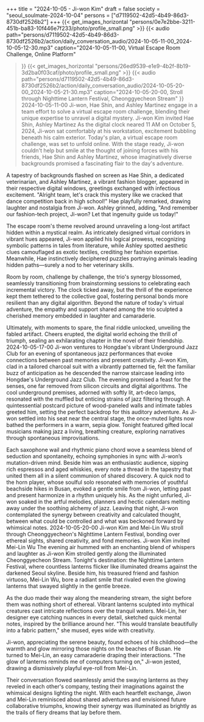 +++
title = "2024-10-05 - Ji-won Kim"
draft = false
society = "seoul_soulmate-2024-10-04"
persons = ["d7119502-42d5-4b49-86d3-8730df2526b2"]
+++
{{< get_images_horizontal "persons/0e7e2bbe-3211-451b-ba83-10f446e7f233/photo/profile_small.png" >}}
{{< audio
    path="persons/d7119502-42d5-4b49-86d3-8730df2526b2/action/daily_conversation_audio/2024-10-05-11-00_2024-10-05-12-30.mp3" 
    caption="2024-10-05-11-00, Virtual Escape Room Challenge, Online Platform"
>}}
{{< get_images_horizontal "persons/26ed9539-e1e9-4b2f-8b19-3d2ba0f03caf/photo/profile_small.png" >}}
{{< audio
    path="persons/d7119502-42d5-4b49-86d3-8730df2526b2/action/daily_conversation_audio/2024-10-05-20-00_2024-10-05-21-30.mp3" 
    caption="2024-10-05-20-00, Stroll through Nighttime Lantern Festival, Cheonggyecheon Stream"
>}}
2024-10-05-11-00
Ji-won, Hae Shin, and Ashley Martinez engage in a team effort to solve a virtual escape room challenge, blending their unique expertise to unravel a digital mystery.
Ji-won Kim invited Hae Shin, Ashley Martinez
As the digital clock neared 11 AM on October 5, 2024, Ji-won sat comfortably at his workstation, excitement bubbling beneath his calm exterior. Today's plan, a virtual escape room challenge, was set to unfold online. With the stage ready, Ji-won couldn't help but smile at the thought of joining forces with his friends, Hae Shin and Ashley Martinez, whose imaginatively diverse backgrounds promised a fascinating flair to the day's adventure.

A tapestry of backgrounds flashed on screen as Hae Shin, a dedicated veterinarian, and Ashley Martinez, a vibrant fashion blogger, appeared in their respective digital windows, greetings exchanged with infectious excitement. "Alright team, let's crack this mystery like we cracked that dance competition back in high school!" Hae playfully remarked, drawing laughter and nostalgia from Ji-won. Ashley grinned, adding, "And remember our fashion-tech project, Ji-won? Let that ingenuity guide us today!" 

The escape room's theme revolved around unraveling a long-lost artifact hidden within a mystical realm. As intricately designed virtual corridors in vibrant hues appeared, Ji-won applied his logical prowess, recognizing symbolic patterns in tales from literature, while Ashley spotted aesthetic clues camouflaged as exotic textiles, crediting her fashion expertise. Meanwhile, Hae instinctively deciphered puzzles portraying animals leading hidden paths—surely a nod to her veterinary skills.

Room by room, challenge by challenge, the trio's synergy blossomed, seamlessly transitioning from brainstorming sessions to celebrating each incremental victory. The clock ticked away, but the thrill of the experience kept them tethered to the collective goal, fostering personal bonds more resilient than any digital algorithm. Beyond the nature of today's virtual adventure, the empathy and support shared among the trio sculpted a cherished memory embedded in laughter and camaraderie.

Ultimately, with moments to spare, the final riddle unlocked, unveiling the fabled artifact. Cheers erupted, the digital world echoing the thrill of triumph, sealing an exhilarating chapter in the novel of their friendship.
2024-10-05-17-00
Ji-won ventures to Hongdae's vibrant Underground Jazz Club for an evening of spontaneous jazz performances that evoke connections between past memories and present creativity.
Ji-won Kim, clad in a tailored charcoal suit with a vibrantly patterned tie, felt the familiar buzz of anticipation as he descended the narrow staircase leading into Hongdae's Underground Jazz Club. The evening promised a feast for the senses, one far removed from silicon circuits and digital algorithms. The cool underground premises, adorned with softly lit, art-deco lamps, resonated with the muffled but enticing strains of jazz filtering through. A quintessential postcard picture of wood-paneled walls and intimate tables greeted him, setting the perfect backdrop for this auditory adventure. As Ji-won settled into his seat near the central stage, the once-muted lights now bathed the performers in a warm, sepia glow. Tonight featured gifted local musicians making jazz a living, breathing creature, exploring narratives through spontaneous improvisations. 

Each saxophone wail and rhythmic piano chord wove a seamless blend of seduction and spontaneity, echoing symphonies in sync with Ji-won’s mutation-driven mind. Beside him was an enthusiastic audience, sipping rich espressos and aged whiskies, every note a thread in the tapestry that united them all in a silent communion of shared discovery. A quick nod to the horn player, whose soulful solo resonated with memories of youthful beachside hikes in Busan, evoked a gentle smile from Ji-won, letting past and present harmonize in a rhythm uniquely his. As the night unfurled, Ji-won soaked in the artful melodies, planners and hectic calendars melting away under the soothing alchemy of jazz. Leaving that night, Ji-won contemplated the synergy between creativity and calculated thought, between what could be controlled and what was beckoned forward by whimsical notes.
2024-10-05-20-00
Ji-won Kim and Mei-Lin Wu stroll through Cheonggyecheon's Nighttime Lantern Festival, bonding over ethereal sights, shared creativity, and fond memories.
Ji-won Kim invited Mei-Lin Wu
The evening air hummed with an enchanting blend of whispers and laughter as Ji-won Kim strolled gently along the illuminated Cheonggyecheon Stream. Tonight's destination: the Nighttime Lantern Festival, where countless lanterns flicker like illuminated dreams against the darkened Seoul skyline. Beside him, his treasured friend and fashion virtuoso, Mei-Lin Wu, bore a radiant smile that rivaled even the glowing lanterns that swayed slightly in the gentle breeze.

As the duo made their way along the meandering stream, the sight before them was nothing short of ethereal. Vibrant lanterns sculpted into mythical creatures cast intricate reflections over the tranquil waters. Mei-Lin, her designer eye catching nuances in every detail, sketched quick mental notes, inspired by the brilliance around her. "This would translate beautifully into a fabric pattern," she mused, eyes wide with creativity.

Ji-won, appreciating the serene beauty, found echoes of his childhood—the warmth and glow mirroring those nights on the beaches of Busan. He turned to Mei-Lin, an easy camaraderie draping their interactions. "The glow of lanterns reminds me of computers turning on," Ji-won jested, drawing a dismissively playful eye-roll from Mei-Lin.

Their conversation flowed seamlessly amid the swaying lanterns as they reveled in each other's company, testing their imaginations against the whimsical designs lighting the night. With each heartfelt exchange, Jiwon and Mei-Lin reminisced about shared adventures and envisioned future collaborative triumphs, knowing their synergy was illuminated as brightly as the trails of fiery dreams that lay before them.
